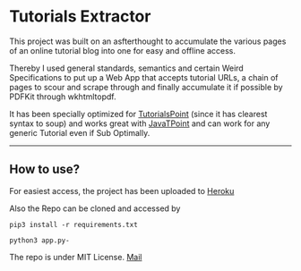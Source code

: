 # Tutorials Extractor

This project was built on an asfterthought to accumulate the various pages of an online tutorial blog into one for easy and offline access.

Thereby I used general standards, semantics and certain Weird Specifications to put up a Web App that accepts tutorial URLs, a chain of pages to scour and scrape through and finally accumulate it if possible by PDFKit through wkhtmltopdf. 

It has been specially optimized for [TutorialsPoint](https://www.tutorialspoint.com/) (since it has clearest syntax to soup) and works great with [JavaTPoint](https://www.javatpoint.com/) and can work for any generic Tutorial even if Sub Optimally. 
___

## How to use?

For easiest access, the project has been uploaded to [Heroku](https://intense-inlet-19231.herokuapp.com/)

Also the Repo can be cloned and accessed by 

```pip3 install -r requirements.txt```

```python3 app.py-```

The repo is under MIT License. 
[Mail](mailto:goshrow@gmail.com)